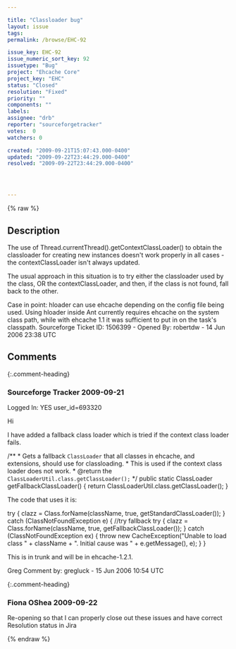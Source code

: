 ```yaml
---

title: "Classloader bug"
layout: issue
tags: 
permalink: /browse/EHC-92

issue_key: EHC-92
issue_numeric_sort_key: 92
issuetype: "Bug"
project: "Ehcache Core"
project_key: "EHC"
status: "Closed"
resolution: "Fixed"
priority: ""
components: ""
labels: 
assignee: "drb"
reporter: "sourceforgetracker"
votes:  0
watchers: 0

created: "2009-09-21T15:07:43.000-0400"
updated: "2009-09-22T23:44:29.000-0400"
resolved: "2009-09-22T23:44:29.000-0400"




---
```


{% raw %}

## Description

<div markdown="1" class="description">

The use of
Thread.currentThread().getContextClassLoader() to
obtain the classloader for creating new instances
doesn't work properly in all cases - the
contextClassLoader isn't always updated.

The usual approach in this situation is to try either
the classloader used by the class, OR the
contextClassLoader, and then, if the class is not
found, fall back to the other.

Case in point: hloader can use ehcache depending on the
config file being used. Using hloader inside Ant
currently requires ehcache on the system class path,
while with ehcache 1.1 it was sufficient to put in on
the task's classpath.
Sourceforge Ticket ID: 1506399 - Opened By: robertdw - 14 Jun 2006 23:38 UTC

</div>

## Comments


{:.comment-heading}
### **Sourceforge Tracker** <span class="date">2009-09-21</span>

<div markdown="1" class="comment">

Logged In: YES 
user\_id=693320

Hi

I have added a fallback class loader which is tried if the context class loader 
fails.

/\*\*
     * Gets a fallback <code>ClassLoader</code> that all classes in ehcache, 
and extensions, should use for classloading.
     * This is used if the context class loader does not work.
     * @return the <code>ClassLoaderUtil.class.getClassLoader();</code>
     */
    public static ClassLoader getFallbackClassLoader() {
        return ClassLoaderUtil.class.getClassLoader();
    }

The code that uses it is:

try \{
            clazz = Class.forName(className, true, getStandardClassLoader());
        } catch (ClassNotFoundException e) {
            //try fallback
            try {
                clazz = Class.forName(className, true, getFallbackClassLoader());
            } catch (ClassNotFoundException ex) {
                throw new CacheException("Unable to load class " + className + ". 
Initial cause was " + e.getMessage(), e);
            }
        }

This is in trunk and will be in ehcache-1.2.1.

Greg
Comment by: gregluck - 15 Jun 2006 10:54 UTC

</div>


{:.comment-heading}
### **Fiona OShea** <span class="date">2009-09-22</span>

<div markdown="1" class="comment">

Re-opening so that I can properly close out these issues and have correct Resolution status in Jira

</div>



{% endraw %}
